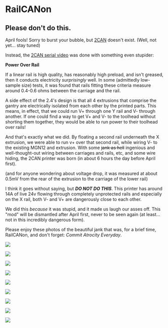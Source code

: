 # RailCANon

## Please don't do this.

April fools!
Sorry to burst your bubble, but [2CAN](https://github.com/Armchair-Engineering/2CAN) doesn't exist. (Well, not yet... stay tuned)

Instead, the [2CAN serial video](https://www.reddit.com/r/voroncorexy/comments/128ptla/look_ma_2_wires_24_serial_request_bwnance1508/) was done with something even stupider:

**Power Over Rail**


If a linear rail is high quality, has reasonably high preload, and isn't greased, then it conducts electricity _surprisingly_ well. In some (admittedly low-sample size) tests, it was found that rails fitting these criteria measure around 0.4-0.6 ohms between the carriage and the rail. 


A side effect of the 2.4's design is that all 4 extrusions that comprise the gantry are electrically isolated from each other by the printed parts. This means, in effect, that we could run V+ through one Y rail and V- through another. If one could find a way to get V+ and V- to the toolhead without shorting them together, they would be able to run power to their toolhead over rails!


And that's exactly what we did. By floating a second rail underneath the X extrusion, we were able to run v+ over that second rail, while wiring V- to the existing MGN12 and extrusion. With some ~~jank as hell~~ ingenious and well-thought-out wiring between carriages and rails, etc, and some wire hiding, the 2CAN printer was born (in about 6 hours the day before April first).

(and for anyone wondering about voltage drop, it was measured at about 0.5mV from the rear of the extrusion to the carriage of the lower rail)


I think it goes without saying, but ***DO NOT DO THIS***. This printer has around 14A of live 24v flowing through completely unprotected rails and especially on the X rail, both V- and V+ are dangerously close to each other. 


We did this *because* it was stupid, and it made us laugh our asses off. This "mod" will be dismantled after April first, never to be seen again (at least... not in this incredibly dangerous form).


Please enjoy these photos of the beautiful jank that was, for a brief time, RailCANon, and don't forget: *Commit Atrocity Everyday*.


![](images/sparky.gif)

![](images/mainpic.jpg)

![](images/VoltageToolhead.jpg)

![](images/GroundConnection.jpeg)

![](images/wirehiding.jpeg)

![](images/GroundXyJoint.jpeg)

![](images/VXyJoint.jpeg)

![](images/GroundY.jpeg)

![](images/VoltageY.jpeg)
